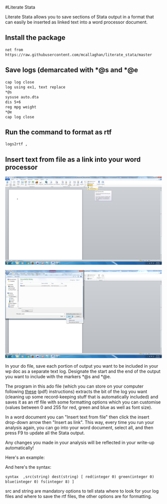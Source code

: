 #Literate Stata

Literate Stata allows you to save sections of Stata output in a format that can easily be 
inserted as linked text into a word processor document.

## Install the package

```
net from https://raw.githubusercontent.com/mcallaghan/literate_stata/master
```

## Save logs (demarcated with *@s and *@e

```
cap log close
log using ex1, text replace
*@s
sysuse auto.dta
dis 5+6
reg mpg weight
*@e
cap log close

```

## Run the command to format as rtf

```
logs2rtf , 
```

## Insert text from file as a link into your word processor

![insert text from file](txtAsFile.png)

![insert as link](insertAsLink.png)


In your do file, save each portion of output you want to be included in your wp doc as a separate text log. 
Designate the start and the end of the output you want to include with the markers \*@s and \*@e.

The program in this ado file (which you can store on your computer following [these](https://stata.com/manuals13/u17.pdf) (pdf)
instructions) extracts the bit of the log you want (cleaning up some record-keeping stuff that is automatically included) and saves
it as an rtf file with some formatting options which you can customise (values between 0 and 255 for red, green and blue as well as
font size).

In a word document you can "Insert text from file" then click the insert drop-down arrow then "Insert as link". 
This way, every time you run your analysis again, you can go into your word document, select all, and then press F9 to
update all the Stata output. 

Any changes you made in your analysis will be reflected in your write-up automatically!

Here's an example:


And here's the syntax:
```
syntax  ,src(string) dest(string) [ red(integer 0) green(integer 0) blue(integer 0) fs(integer 8) ]
```

src and string are mandatory options to tell stata where to look for your log files and where to save the rtf files,
the other options are for formatting.
